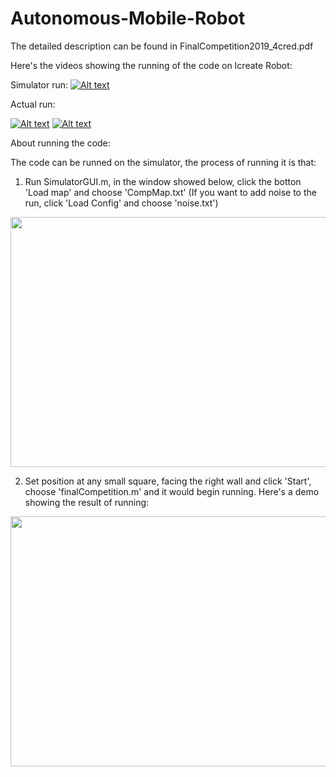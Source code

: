 # Autonomous-Mobile-Robot
The detailed description can be found in FinalCompetition2019_4cred.pdf

Here's the videos showing the running of the code on Icreate Robot:

Simulator run:
[![Alt text](https://img.youtube.com/vi/v7GNAI0_Bng/0.jpg)](https://www.youtube.com/watch?v=v7GNAI0_Bng&t=3s)

Actual run:

[![Alt text](https://img.youtube.com/vi/b-WA-1NGDR0/0.jpg)](https://www.youtube.com/watch?v=b-WA-1NGDR0&t=2s)
[![Alt text](https://img.youtube.com/vi/VbFSmVNJm8U/0.jpg)](https://www.youtube.com/watch?v=VbFSmVNJm8U&t=1s)


About running the code:

The code can be runned on the simulator, the process of running it is that:

1. Run SimulatorGUI.m, in the window showed below, click the botton 'Load map' and choose 'CompMap.txt' (If you want to add noise to the run, click 'Load Config' and choose 'noise.txt')

<img src="https://user-images.githubusercontent.com/25992217/57349288-888b3b00-7127-11e9-89aa-5d86aa885766.png" width="600" height="400"> 

2. Set position at any small square, facing the right wall and click 'Start', choose 'finalCompetition.m' and it would begin running. Here's a demo showing the result of running:

<img src="https://user-images.githubusercontent.com/25992217/57350056-9098aa00-712a-11e9-93b3-667d085f9eeb.png" width="600" height="400"> 

